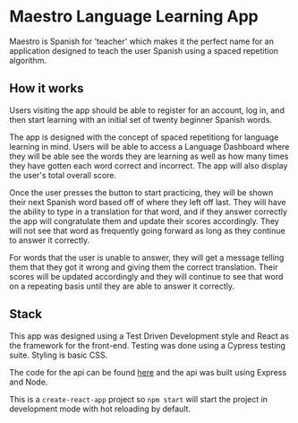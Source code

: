 # Maestro Language Learning App

Maestro is Spanish for 'teacher' which makes it the perfect name for an application designed to teach the user Spanish using a spaced repetition algorithm. 

## How it works
Users visiting the app should be able to register for an account, log in, and then start learning with an initial set of twenty beginner Spanish words. 

The app is designed with the concept of spaced repetitiong for language learning in mind. Users will be able to access a Language Dashboard where they will be able see the words they are learning as well as how many times they have gotten each word correct and incorrect. The app will also display the user's total overall score. 

Once the user presses the button to start practicing, they will be shown their next Spanish word based off of where they left off last. They will have the ability to type in a translation for that word, and if they answer correctly the app will congratulate them and update their scores accordingly. They will not see that word as frequently going forward as long as they continue to answer it correctly. 

For words that the user is unable to answer, they will get a message telling them that they got it wrong and giving them the correct translation. Their scores will be updated accordingly and they will continue to see that word on a repeating basis until they are able to answer it correctly. 


## Stack

This app was designed using a Test Driven Development style and React as the framework for the front-end. Testing was done using a Cypress testing suite. Styling is basic CSS.

The code for the api can be found [here](https://github.com/alannabouloy/spaced-repetition-api) and the api was built using Express and Node.

This is a `create-react-app` project so `npm start` will start the project in development mode with hot reloading by default.

